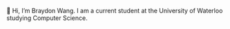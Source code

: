 👋  Hi, I’m Braydon Wang. I am a current student at the University of Waterloo studying Computer Science.

